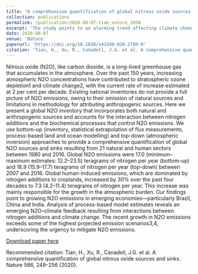 ```yaml
---
title: "A comprehensive quantification of global nitrous oxide sources and sinks"
collection: publications
permalink: /publication/2020-08-07-tian_nature_2020
excerpt: 'The study points to an alarming trend affecting climate change: Nitrous oxide has risen 20 percent from pre-industrial levels, and its growth has accelerated over recent decades due to emissions from various human activities. We further identify an emerging cause of increased atmospheric nitrous oxide coming from the interaction between global warming and nitrogen additions for food production further enhancing emissions from agriculture. Warmer temperatures tend to increase nitrous oxide emissions.The study also determined that the largest contributors to global nitrous oxide emissions come from East Asia, South Asia, Africa and South America.Emissions from synthetic fertilizers dominate releases in China, India and the U.S., while emissions from the application of livestock manure as fertilizer dominates releases in Africa and South America, the study found. The highest growth rates in emissions are found in emerging economies, particularly Brazil, China and India, where crop production and livestock numbers have increased. The co-authors agreed that the most surprising result of the study was the finding that current trends in nitrous oxide emissions are not compatible with pathways consistent to achieve the climate goals of the Paris Climate Agreement, or the Paris Accord. These findings underscore the urgency and opportunities to mitigate nitrous oxide emissions worldwide to avoid the worst of climate impacts.'
date: 2020-08-07
venue: 'Nature'
paperurl: 'https://doi.org/10.1038/s41586-020-2780-0'
citation: 'Tian, H., Xu, R., Canadell, J.G. et al. A comprehensive quantification of global nitrous oxide sources and sinks. Nature 586, 248–256 (2020).'
---
```

Nitrous oxide (N2O), like carbon dioxide, is a long-lived greenhouse gas that accumulates in the atmosphere. Over the past 150 years, increasing atmospheric N2O concentrations have contributed to stratospheric ozone depletion1 and climate change2, with the current rate of increase estimated at 2 per cent per decade. Existing national inventories do not provide a full picture of N2O emissions, owing to their omission of natural sources and limitations in methodology for attributing anthropogenic sources. Here we present a global N2O inventory that incorporates both natural and anthropogenic sources and accounts for the interaction between nitrogen additions and the biochemical processes that control N2O emissions. We use bottom-up (inventory, statistical extrapolation of flux measurements, process-based land and ocean modelling) and top-down (atmospheric inversion) approaches to provide a comprehensive quantification of global N2O sources and sinks resulting from 21 natural and human sectors between 1980 and 2016. Global N2O emissions were 17.0 (minimum–maximum estimates: 12.2–23.5) teragrams of nitrogen per year (bottom-up) and 16.9 (15.9–17.7) teragrams of nitrogen per year (top-down) between 2007 and 2016. Global human-induced emissions, which are dominated by nitrogen additions to croplands, increased by 30% over the past four decades to 7.3 (4.2–11.4) teragrams of nitrogen per year. This increase was mainly responsible for the growth in the atmospheric burden. Our findings point to growing N2O emissions in emerging economies—particularly Brazil, China and India. Analysis of process-based model estimates reveals an emerging N2O–climate feedback resulting from interactions between nitrogen additions and climate change. The recent growth in N2O emissions exceeds some of the highest projected emission scenarios3,4, underscoring the urgency to mitigate N2O emissions.

[Download paper here](https://doi.org/10.1038/s41586-020-2780-0)

Recommended citation: Tian, H., Xu, R., Canadell, J.G. et al. A comprehensive quantification of global nitrous oxide sources and sinks. Nature 586, 248–256 (2020).